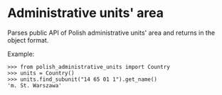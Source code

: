 # Administrative units' area
Parses public API of Polish administrative units' area and returns in the object format.

Example:
```
>>> from polish_administrative_units import Country
>>> units = Country()
>>> units.find_subunit("14 65 01 1").get_name()
'm. St. Warszawa'
```
